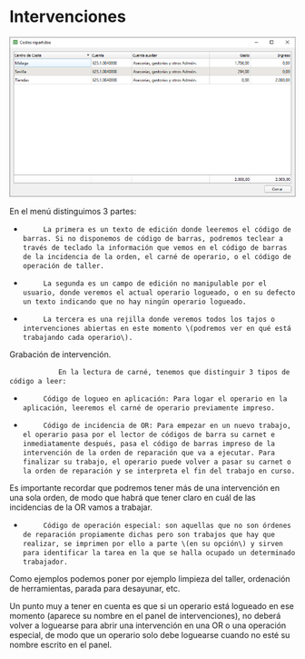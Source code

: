 # Intervenciones



![](../../.gitbook/assets/image%20%28307%29.png)

En el menú distinguimos 3 partes:

-          La primera es un texto de edición donde leeremos el código de barras. Si no disponemos de código de barras, podremos teclear a través de teclado la información que vemos en el código de barras de la incidencia de la orden, el carné de operario, o el código de operación de taller.

-          La segunda es un campo de edición no manipulable por el usuario, donde veremos el actual operario logueado, o en su defecto un texto indicando que no hay ningún operario logueado.

-          La tercera es una rejilla donde veremos todos los tajos o intervenciones abiertas en este momento \(podremos ver en qué está trabajando cada operario\).

Grabación de intervención.

                En la lectura de carné, tenemos que distinguir 3 tipos de código a leer:

-          Código de logueo en aplicación: Para logar el operario en la aplicación, leeremos el carné de operario previamente impreso.

-          Código de incidencia de OR: Para empezar en un nuevo trabajo, el operario pasa por el lector de códigos de barra su carnet e inmediatamente después, pasa el código de barras impreso de la intervención de la orden de reparación que va a ejecutar. Para finalizar su trabajo, el operario puede volver a pasar su carnet o la orden de reparación y se interpreta el fin del trabajo en curso.

Es importante recordar que podremos tener más de una intervención en una sola orden, de modo que habrá que tener claro en cuál de las incidencias de la OR vamos a trabajar.

-          Código de operación especial: son aquellas que no son órdenes de reparación propiamente dichas pero son trabajos que hay que realizar, se imprimen por ello a parte \(en su opción\) y sirven para identificar la tarea en la que se halla ocupado un determinado trabajador.

Como ejemplos podemos poner por ejemplo limpieza del taller, ordenación de herramientas, parada para desayunar, etc.

Un punto muy a tener en cuenta es que si un operario está logueado en ese momento \(aparece su nombre en el panel de intervenciones\), no deberá volver a loguearse para abrir una intervención en una OR o una operación especial, de modo que un operario solo debe loguearse cuando no esté su nombre escrito en el panel.


